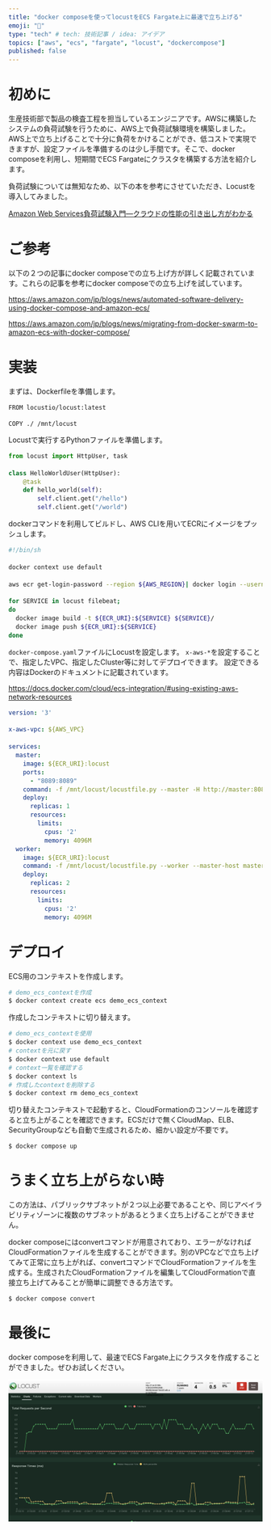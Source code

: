 ```yaml
---
title: "docker composeを使ってlocustをECS Fargate上に最速で立ち上げる"
emoji: "🐳"
type: "tech" # tech: 技術記事 / idea: アイデア
topics: ["aws", "ecs", "fargate", "locust", "dockercompose"]
published: false
---
```

# 初めに
生産技術部で製品の検査工程を担当しているエンジニアです。AWSに構築したシステムの負荷試験を行うために、AWS上で負荷試験環境を構築しました。AWS上で立ち上げることで十分に負荷をかけることができ、低コストで実現できますが、設定ファイルを準備するのは少し手間です。そこで、docker composeを利用し、短期間でECS Fargateにクラスタを構築する方法を紹介します。

負荷試験については無知なため、以下の本を参考にさせていただき、Locustを導入してみました。

[Amazon Web Services負荷試験入門―クラウドの性能の引き出し方がわかる](https://www.amazon.co.jp/Amazon-Services%E8%B2%A0%E8%8D%B7%E8%A9%A6%E9%A8%93%E5%85%A5%E9%96%80-%E2%80%95%E2%80%95%E3%82%AF%E3%83%A9%E3%82%A6%E3%83%89%E3%81%AE%E6%80%A7%E8%83%BD%E3%81%AE%E5%BC%95%E3%81%8D%E5%87%BA%E3%81%97%E6%96%B9%E3%81%8C%E3%82%8F%E3%81%8B%E3%82%8B-Software-Design-ebook/dp/B075SV3VN3)

# ご参考
以下の２つの記事にdocker composeでの立ち上げ方が詳しく記載されています。これらの記事を参考にdocker composeでの立ち上げを試しています。

https://aws.amazon.com/jp/blogs/news/automated-software-delivery-using-docker-compose-and-amazon-ecs/

https://aws.amazon.com/jp/blogs/news/migrating-from-docker-swarm-to-amazon-ecs-with-docker-compose/

# 実装

まずは、Dockerfileを準備します。

```Dockerfile:Dockerfile
FROM locustio/locust:latest

COPY ./ /mnt/locust
```

Locustで実行するPythonファイルを準備します。

```python:locustfile.py
from locust import HttpUser, task

class HelloWorldUser(HttpUser):
    @task
    def hello_world(self):
        self.client.get("/hello")
        self.client.get("/world")
```

dockerコマンドを利用してビルドし、AWS CLIを用いてECRにイメージをプッシュします。

```bash
#!/bin/sh

docker context use default

aws ecr get-login-password --region ${AWS_REGION}| docker login --username AWS --password-stdin ${ECR_URI}

for SERVICE in locust filebeat;
do
  docker image build -t ${ECR_URI}:${SERVICE} ${SERVICE}/
  docker image push ${ECR_URI}:${SERVICE}
done
```

`docker-compose.yaml`ファイルにLocustを設定します。
`x-aws-*`を設定することで、指定したVPC、指定したCluster等に対してデプロイできます。
設定できる内容はDockerのドキュメントに記載されています。

https://docs.docker.com/cloud/ecs-integration/#using-existing-aws-network-resources

```yaml:docker-compose.yaml
version: '3'

x-aws-vpc: ${AWS_VPC}

services:
  master:
    image: ${ECR_URI}:locust
    ports:
      - "8089:8089"
    command: -f /mnt/locust/locustfile.py --master -H http://master:8089
    deploy:
      replicas: 1
      resources:
        limits:
          cpus: '2'
          memory: 4096M
  worker:
    image: ${ECR_URI}:locust
    command: -f /mnt/locust/locustfile.py --worker --master-host master
    deploy:
      replicas: 2
      resources:
        limits:
          cpus: '2'
          memory: 4096M
```

# デプロイ
ECS用のコンテキストを作成します。

```bash
# demo_ecs_contextを作成
$ docker context create ecs demo_ecs_context
```

作成したコンテキストに切り替えます。
```bash
# demo_ecs_contextを使用
$ docker context use demo_ecs_context
# contextを元に戻す
$ docker context use default
# context一覧を確認する
$ docker context ls
# 作成したcontextを削除する
$ docker context rm demo_ecs_context
```

切り替えたコンテキストで起動すると、CloudFormationのコンソールを確認すると立ち上がることを確認できます。ECSだけで無くCloudMap、ELB、SecurityGroupなども自動で生成されるため、細かい設定が不要です。

```
$ docker compose up
```

# うまく立ち上がらない時
この方法は、パブリックサブネットが２つ以上必要であることや、同じアベイラビリティゾーンに複数のサブネットがあるとうまく立ち上げることができません。

docker composeにはconvertコマンドが用意されており、エラーがなければCloudFormationファイルを生成することができます。別のVPCなどで立ち上げてみて正常に立ち上がれば、convertコマンドでCloudFormationファイルを生成する。生成されたCloudFormationファイルを編集してCloudFormationで直接立ち上げてみることが簡単に調整できる方法です。

```
$ docker compose convert
```

# 最後に
docker composeを利用して、最速でECS Fargate上にクラスタを作成することができました。ぜひお試しください。

![](/images/article-0006/locust-monitoring.png)